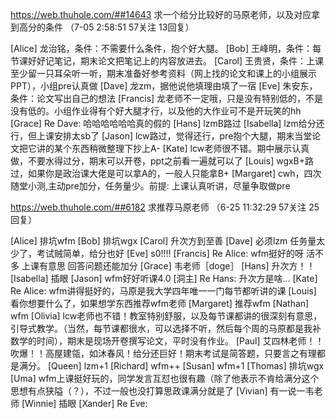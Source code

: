 https://web.thuhole.com/##14643
求一个给分比较好的马原老师，以及对应拿到高分的条件
（7-05 2:58:51 57关注 13回复）

[Alice] 龙治铭，条件：不需要什么条件，抱个好大腿。
[Bob] 王峰明，条件：每节课好好记笔记，期末论文把笔记上的内容放进去。
[Carol] 王贵贤，条件：上课至少留一只耳朵听一听，期末准备好参考资料（网上找的论文和课上的小组展示PPT），小组pre认真做
[Dave] 龙zm，据他说他填理由填了一宿
[Eve] 朱安东，条件：论文写出自己的想法
[Francis] 龙老师不一定哦，只是没有特别低的，不是没有低的。小组作业得有个好大腿才行，以及他的大作业可不是开玩笑的hh
[Grace] Re Dave: 哈哈哈哈哈哈真的假的
[Hans] lzmB路过
[Isabella] lzm给分还行，但上课安排太sb了
[Jason] lcw路过，觉得还行，pre抱个大腿，期末当堂论文把它讲的某个东西稍微整理下抄上A-
[Kate] lcw老师很不错。期中展示认真做，不要水得过分，期末可以开卷，ppt之前看一遍就可以了
[Louis] wgxB+路过，如果你是政治课大佬是可以拿A的，一般人只能拿B+
[Margaret] cwh，四次随堂小测,主动pre加分，任务量少。前提: 上课认真听讲，尽量争取做pre


https://web.thuhole.com/##6182
求推荐马原老师
（6-25 11:32:29 57关注 25回复）

[Alice] 排坑wfm
[Bob] 排坑wgx
[Carol] 升次方到至善
[Dave] 必须lzm   任务量太少了，考试贼简单，给分也好
[Eve] s0!!!!
[Francis] Re Alice: wfm挺好的呀 活不多 上课有意思 回答问题还能加分
[Grace] 韦老师［doge］
[Hans] 升次方！！
[Isabella] 插眼
[Jason] wfm好好听课4.0
[洞主] Re Hans: 升次方是啥...
[Kate] Re Alice: wfm讲得挺好的，马原是我大学四年唯一一门每节都听讲的课
[Louis] 看你想要什么了，如果想学东西推荐wfm老师
[Margaret] 推荐wfm
[Nathan] wfm
[Olivia] lcw老师也不错！教室特别舒服，以及每节课都讲的很深刻有意思，引导式教学。（当然，每节课都很水，可以选择不听，然后每个周的马原都是我补数学的时间），期末是现场开卷撰写论文，平时没有作业。
[Paul] 艾四林老师！！吹爆！！高屋建瓴，如沐春风！给分还巨好！期末考试是简答题，只要言之有理都是满分。
[Queen] lzm+1
[Richard] wfm++
[Susan] wfm+1
[Thomas] 排坑wgx
[Uma] wfm上课挺好玩的，同学发言互怼也很有趣（除了他表示不肯给满分这个思想有点狭隘（？），不过一般也没打算思政课满分就是了
[Vivian] 有一说一韦老师
[Winnie] 插眼
[Xander] Re Eve: 